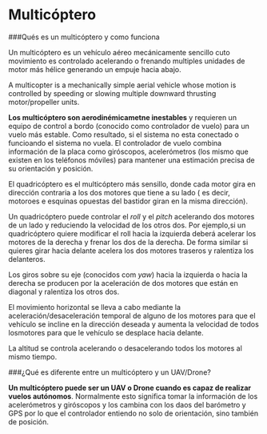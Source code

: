 # Multicóptero
###Qués es un multicóptero y como funciona

Un multicóptero es un vehículo aéreo mecánicamente sencillo cuto movimiento es controlado acelerando o frenando multiples unidades de motor más hélice generando un empuje hacia abajo.

A multicopter is a mechanically simple aerial vehicle whose motion is controlled by speeding or slowing multiple downward thrusting motor/propeller units.

**Los multicóptero son aerodinémicametne inestables** y requieren un equipo de control a bordo (conocido como controlador de vuelo) para un vuelo más estable. Como resultado, si el sistema no esta conectado o funcioando el sistema no vuela. El controlador de vuelo combina información de la placa como giróscopos, acelerómetros (los mismo que existen en los teléfonos móviles) para mantener una estimación precisa de su orientación y posición.

El quadricóptero es el multicóptero más sensillo, donde cada motor gira en dirección contraria a los dos motores que tiene a su lado ( es decir, motoroes e esquinas opuestas del bastidor giran en la misma dirección).

Un quadricóptero puede controlar el *roll* y el *pitch* acelerando dos motores de un lado y reduciendo la velocidad de los otros dos. Por ejemplo,si un quadricóptero quiere modificar el roll hacia la izquierda deberá acelerar los motores de la derecha y frenar los dos de la derecha. De forma similar si quieres girar hacia delante acelera los dos motores traseros y ralentiza los delanteros.

Los giros sobre su eje (conocidos com *yaw*) hacia la izquierda o hacia la derecha se producen por la aceleración de dos motores que están en diagonal y ralentiza los otros dos.

El movimiento horizontal se lleva a cabo mediante la aceleración/desaceleración temporal de alguno de los motores para que el vehículo se incline en la dirección deseada y aumenta la velocidad de todos losmotores para que le vehículo se desplace hacia delante.

La altitud se controla acelerando o desacelerando todos los motores al mismo tiempo.


###¿Qué es diferente entre un multicóptero y un UAV/Drone?

**Un multicóptero puede ser un UAV o Drone cuando es capaz de realizar vuelos autónomos**. Normalmente esto significa tomar la información de los acelerómetros y giróscopos y los cambina con los daos del barómetro y GPS por lo que el controlador entiendo no solo de orientación, sino también de posición.